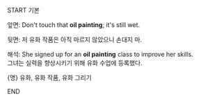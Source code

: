 START
기본

앞면:
Don't touch that **oil painting**; it's still wet.

뒷면:
저 유화 작품은 아직 마르지 않았으니 손대지 마.

해석:
She signed up for an **oil painting** class to improve her skills.  
그녀는 실력을 향상시키기 위해 유화 수업에 등록했다.

{명} 유화, 유화 작품, 유화 그리기
<!--ID: 1746586791356-->
END